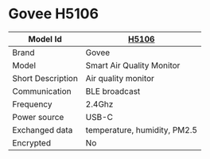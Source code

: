 # Govee H5106

|Model Id|[H5106](https://github.com/theengs/decoder/blob/development/src/devices/H5106_json.h)|
|-|-|
|Brand|Govee|
|Model|Smart Air Quality Monitor|
|Short Description|Air quality monitor|
|Communication|BLE broadcast|
|Frequency|2.4Ghz|
|Power source|USB-C|
|Exchanged data|temperature, humidity, PM2.5|
|Encrypted|No|
